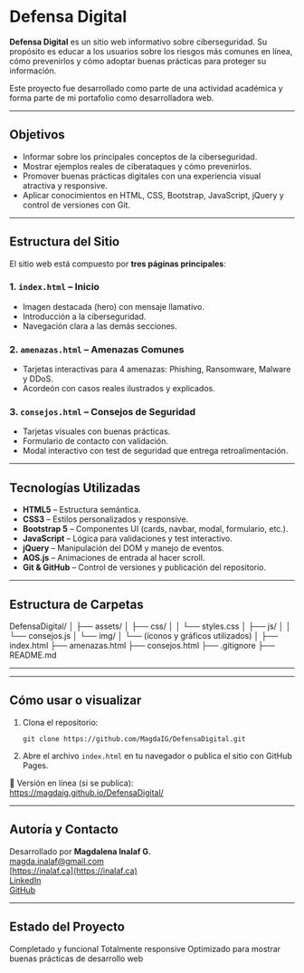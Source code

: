 # Defensa Digital

**Defensa Digital** es un sitio web informativo sobre ciberseguridad. Su propósito es educar a los usuarios sobre los riesgos más comunes en línea, cómo prevenirlos y cómo adoptar buenas prácticas para proteger su información.

Este proyecto fue desarrollado como parte de una actividad académica y forma parte de mi portafolio como desarrolladora web.

---

## Objetivos

- Informar sobre los principales conceptos de la ciberseguridad.
- Mostrar ejemplos reales de ciberataques y cómo prevenirlos.
- Promover buenas prácticas digitales con una experiencia visual atractiva y responsive.
- Aplicar conocimientos en HTML, CSS, Bootstrap, JavaScript, jQuery y control de versiones con Git.

---

## Estructura del Sitio

El sitio web está compuesto por **tres páginas principales**:

### 1. `index.html` – Inicio
- Imagen destacada (hero) con mensaje llamativo.
- Introducción a la ciberseguridad.
- Navegación clara a las demás secciones.

### 2. `amenazas.html` – Amenazas Comunes
- Tarjetas interactivas para 4 amenazas: Phishing, Ransomware, Malware y DDoS.
- Acordeón con casos reales ilustrados y explicados.

### 3. `consejos.html` – Consejos de Seguridad
- Tarjetas visuales con buenas prácticas.
- Formulario de contacto con validación.
- Modal interactivo con test de seguridad que entrega retroalimentación.

---

## Tecnologías Utilizadas

- **HTML5** – Estructura semántica.
- **CSS3** – Estilos personalizados y responsive.
- **Bootstrap 5** – Componentes UI (cards, navbar, modal, formulario, etc.).
- **JavaScript** – Lógica para validaciones y test interactivo.
- **jQuery** – Manipulación del DOM y manejo de eventos.
- **AOS.js** – Animaciones de entrada al hacer scroll.
- **Git & GitHub** – Control de versiones y publicación del repositorio.

---

## Estructura de Carpetas
DefensaDigital/
│
├── assets/
│   ├── css/
│   │   └── styles.css
│   ├── js/
│   │   └── consejos.js
│   └── img/
│       └── (íconos y gráficos utilizados)
│
├── index.html
├── amenazas.html
├── consejos.html
├── .gitignore
├── README.md

---

---

## Cómo usar o visualizar

1. Clona el repositorio:

    ```
    git clone https://github.com/MagdaIG/DefensaDigital.git
    ```

2. Abre el archivo `index.html` en tu navegador o publica el sitio con GitHub Pages.

🔗 Versión en línea (si se publica):  
https://magdaig.github.io/DefensaDigital/

---

## Autoría y Contacto

Desarrollado por **Magdalena Inalaf G.**  
[magda.inalaf@gmail.com](mailto:magda.inalaf@gmail.com)  
[https://inalaf.ca](https://inalaf.ca)   
[LinkedIn](https://www.linkedin.com/in/minalaf/)  
[GitHub](https://github.com/MagdaIG)

---

## Estado del Proyecto

Completado y funcional
Totalmente responsive
Optimizado para mostrar buenas prácticas de desarrollo web



